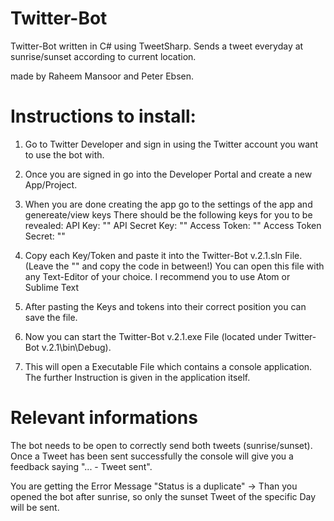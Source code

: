 # Twitter-Bot
Twitter-Bot written in C# using TweetSharp. Sends a tweet everyday at sunrise/sunset according to current location.

made by Raheem Mansoor and Peter Ebsen. 


# Instructions to install:

1. Go to Twitter Developer and sign in using the Twitter account you want to use the bot with.

2. Once you are signed in go into the Developer Portal and create a new App/Project.

3. When you are done creating the app go to the settings of the app and genereate/view keys
   There should be the following keys for you to be revealed:
   API Key: ""
   API Secret Key: ""
   Access Token: ""
   Access Token Secret: ""
   
4. Copy each Key/Token and paste it into the Twitter-Bot v.2.1.sln File. (Leave the "" and copy the code in between!)
   You can open this file with any Text-Editor of your choice. I recommend you to use Atom or Sublime Text
   
5. After pasting the Keys and tokens into their correct position you can save the file. 

6. Now you can start the Twitter-Bot v.2.1.exe File (located under Twitter-Bot v.2.1\bin\Debug).

7. This will open a Executable File which contains a console application. The further Instruction is given in the application itself.



# Relevant informations

The bot needs to be open to correctly send both tweets (sunrise/sunset).
Once a Tweet has been sent successfully the console will give you a feedback saying "... - Tweet sent".


You are getting the Error Message "Status is a duplicate" -> Than you opened the bot after sunrise, so only the sunset Tweet of the specific Day will be sent.



